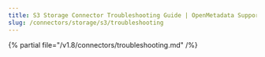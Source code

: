 ```yaml
---
title: S3 Storage Connector Troubleshooting Guide | OpenMetadata Support
slug: /connectors/storage/s3/troubleshooting
---
```


{% partial file="/v1.8/connectors/troubleshooting.md" /%}
